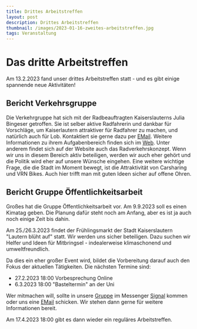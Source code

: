 ```yaml
---
title: Drittes Arbeitstreffen
layout: post
description: Drittes Arbeitstreffen
thumbnail: /images/2023-01-16-zweites-arbeitstreffen.jpg
tags: Veranstaltung
---
```


# Das dritte Arbeitstreffen

Am 13.2.2023 fand unser drittes Arbeitstreffen statt - und es gibt einige spannende neue Aktivitäten!

## Bericht Verkehrsgruppe

Die Verkehrgruppe hat sich mit der Radbeauftragten Kaiserslauterns Julia Bingeser getroffen. Sie ist selber aktive Radfahrerin und dankbar für Vorschläge, um Kaiserlautern attraktiver für Radfahrer zu machen, und natürlich auch für Lob. Kontaktiert sie gerne dazu per [EMail](mailto:radverkehr@kaiserslautern.de). Weitere Informationen zu ihrem Aufgabenbereich finden sich im [Web](https://www.kaiserslautern.de/sozial_leben_wohnen/verkehr_parken/radverkehr/index.html.de). Unter anderem findet sich auf der Website auch das Radverkehrskonzept. Wenn wir uns in diesem Bereich aktiv beteiligen, werden wir auch eher gehört und die Politik wird eher auf unsere Wünsche eingehen. Eine weitere wichtige Frage, die die Stadt im Moment bewegt, ist die Attraktivität von Carsharing und VRN Bikes. Auch hier trifft man mit guten Ideen sicher auf offene Ohren.

## Bericht Gruppe Öffentlichkeitsarbeit

Großes hat die Gruppe Öffentlichkeitsarbeit vor. Am 9.9.2023 soll es einen Kimatag geben. Die Planung dafür steht noch am Anfang, aber es ist ja auch noch einige Zeit bis dahin.

Am 25./26.3.2023 findet der Frühlingsmarkt der Stadt Kaiserslautern "Lautern blüht auf" statt. Wir werden uns sicher beteiligen. Dazu suchen wir Helfer und Ideen für Mitbringsel - indealerweise klimaschonend und umweltfreundlich.

Da dies ein eher großer Event wird, bildet die Vorbereitung darauf auch den Fokus der aktuellen Tätigkeiten. Die nächsten Termine sind:

- 27.2.2023 18:00 Vorbesprechung Online
- 6.3.2023 18:00 "Basteltermin" an der Uni 

Wer mitmachen will, sollte in unsere [Gruppe](https://signal.group/#CjQKIB8L8C3-DrBZoSV1Sz8-mn2hebfwos8lYPOQL-q8sTufEhCPhYJdtDTiwMp8-YFOp8Ko) im Messenger [Signal](https://signal.org/de/) kommen oder uns eine [EMail](mailto:info@klimalautern.de) schicken. Wir stehen dann gerne für weitere Informationen bereit.  

Am 17.4.2023 18:00 gibt es dann wieder ein reguläres Arbeitstreffen.

